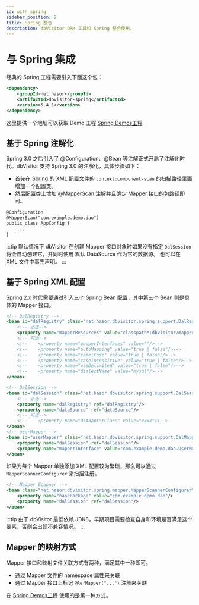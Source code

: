 ```yaml
---
id: with_spring
sidebar_position: 2
title: Spring 整合
description: dbVisitor ORM 工具和 Spring 整合使用。
---
```

# 与 Spring 集成

经典的 Spring 工程需要引入下面这个包：

```xml
<dependency>
    <groupId>net.hasor</groupId>
    <artifactId>dbvisitor-spring</artifactId>
    <version>5.4.1</version>
</dependency>
```

这里提供一个地址可以获取 Demo 工程 [Spring Demos工程](https://gitee.com/zycgit/dbvisitor/tree/main/dbvisitor-example/spring-annotation/)

## 基于 Spring 注解化

Spring 3.0 之后引入了 @Configuration、@Bean 等注解正式开启了注解化时代。dbVisitor 支持 Spring 3.0 的注解化，具体步骤如下：

- 首先在 Spring 的 XML 配置文件的 `context:component-scan` 的扫描路径里面增加一个配置类。
- 然后配置类上增加 @MapperScan 注解并且确定 Mapper 接口的包路径即可。

```xml
@Configuration
@MapperScan("com.example.demo.dao")
public class AppConfig {
    ...
}
```

:::tip
默认情况下 dbVisitor 在创建 Mapper 接口对象时如果没有指定 `DalSession` 将会自动创建它，并同时使用 默认 DataSource 作为它的数据源。
也可以在 XML 文件中事先声明。
:::

## 基于 Spring XML 配置

Spring 2.x 时代需要通过引入三个 Spring Bean 配置，其中第三个 Bean 则是具体的 Mapper 接口。

```xml
<!-- DalRegistry -->
<bean id="dalRegistry" class="net.hasor.dbvisitor.spring.support.DalRegistryBean">
    <!-- 必选-->
    <property name="mapperResources" value="classpath*:dbvisitor/mapper/*Mapper.xml"/>
    <!-- 可选-->
    <!--    <property name="mapperInterfaces" value=""/>-->
    <!--    <property name="autoMapping" value="true | false"/>-->
    <!--    <property name="camelCase" value="true | false"/>-->
    <!--    <property name="caseInsensitive" value="true | false"/>-->
    <!--    <property name="useDelimited" value="true | false"/>-->
    <!--    <property name="dialectName" value="mysql"/>-->
</bean>

<!-- DalSession -->
<bean id="dalSession" class="net.hasor.dbvisitor.spring.support.DalSessionBean">
    <!-- 必选-->
    <property name="dalRegistry" ref="dalRegistry"/>
    <property name="dataSource" ref="dataSource"/>
    <!-- 可选-->
    <!--    <property name="dsAdapterClass" value="xxxx"/>-->
</bean>
<!-- userMapper -->
<bean id="userMapper" class="net.hasor.dbvisitor.spring.support.DalMapperBean">
    <property name="dalSession" ref="dalSession"/>
    <property name="mapperInterface" value="com.example.demo.dao.UserMapper"/>
</bean>
```

如果为每个 Mapper 单独添加 XML 配置较为繁琐，那么可以通过 `MapperScannerConfigurer` 来扫描注册。

```xml
<!-- Mapper Scanner -->
<bean class="net.hasor.dbvisitor.spring.mapper.MapperScannerConfigurer">
    <property name="basePackage" value="com.example.demo.dao"/>
    <property name="dalSession" ref="dalSession"/>
</bean>
```

:::tip
由于 dbVisitor 最低依赖 JDK8，早期项目需要检查自身和环境是否满足这个要素，否则会出现不兼容情况。
:::

## Mapper 的映射方式

Mapper 接口和映射文件关联方式有两种，满足其中一种即可。

- 通过 Mapper 文件的 namespace 属性来关联
- 通过 Mapper 接口上标记 `@RefMapper("...")` 注解来关联

在 [Spring Demos工程](https://gitee.com/zycgit/dbvisitor/tree/main/dbvisitor-example/spring/) 使用的是第一种方式。
